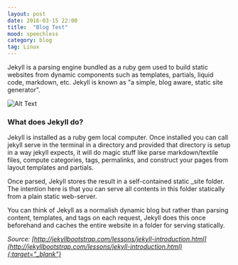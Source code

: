 ```yaml
---
layout: post
date: 2016-03-15 22:00
title:  "Blog Test"
mood: speechless
category: blog
tag: Linux
---
```


Jekyll is a parsing engine bundled as a ruby gem used to build static websites from dynamic components such as templates, partials, liquid code, markdown, etc. Jekyll is known as "a simple, blog aware, static site generator".

![Alt Text](https://images.unsplash.com/photo-1449247709967-d4461a6a6103?ixlib=rb-0.3.5&q=80&fm=jpg&crop=entropy&s=d1b9ba0f56bbb8a965d26e8c4177f4af)

<!--more-->

### What does Jekyll do?

Jekyll is installed as a ruby gem local computer. Once installed you can call jekyll serve in the terminal in a directory and provided that directory is setup in a way jekyll expects, it will do magic stuff like parse markdown/textile files, compute categories, tags, permalinks, and construct your pages from layout templates and partials.

Once parsed, Jekyll stores the result in a self-contained static _site folder. The intention here is that you can serve all contents in this folder statically from a plain static web-server.

You can think of Jekyll as a normalish dynamic blog but rather than parsing content, templates, and tags on each request, Jekyll does this once beforehand and caches the entire website in a folder for serving statically.

*Source: [http://jekyllbootstrap.com/lessons/jekyll-introduction.html](http://jekyllbootstrap.com/lessons/jekyll-introduction.html){:target="_blank"}*